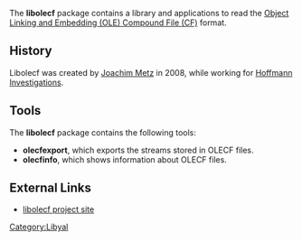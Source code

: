 The **libolecf** package contains a library and applications to read the
[Object Linking and Embedding (OLE) Compound File
(CF)](OLE_Compound_File "wikilink") format.

## History

Libolecf was created by [Joachim Metz](Joachim_Metz "wikilink") in 2008,
while working for [Hoffmann Investigations](http://en.hoffmannbv.nl/).

## Tools

The **libolecf** package contains the following tools:

- **olecfexport**, which exports the streams stored in OLECF files.
- **olecfinfo**, which shows information about OLECF files.

## External Links

- [libolecf project site](http://github.com/libyal/libolecf/)

[Category:Libyal](Category:Libyal "wikilink")